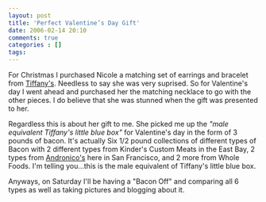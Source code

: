 ```yaml
---
layout: post
title: 'Perfect Valentine’s Day Gift'
date: 2006-02-14 20:10
comments: true
categories : []
tags:
---
```

For Christmas I purchased Nicole a matching set of earrings and bracelet from <a href="http://www.tiffany.com/">Tiffany's</a>. Needless to say she was very suprised. So for Valentine's day I went ahead and purchased her the matching necklace to go with the other pieces. I do believe that she was stunned when the gift was presented to her.

Regardless this is about her gift to me. She picked me up the <em>"male equivalent Tiffany's little blue box"</em> for Valentine's day in the form of 3 pounds of bacon. It's actually Six 1/2 pound collections of different types of Bacon with 2 different types from Kinder's Custom Meats in the East Bay, 2 types from <a href="http://www.andronicos.com">Andronico's</a> here in San Francisco, and 2 more from Whole Foods. I'm telling you...this is the male equivalent of Tiffany's little blue box.

Anyways, on Saturday I'll be having a "Bacon Off" and comparing all 6 types as well as taking pictures and blogging about it.


